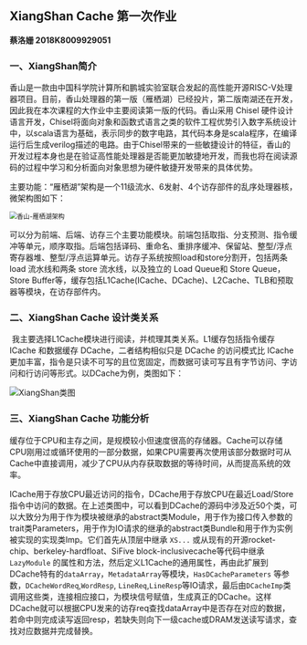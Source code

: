 ## XiangShan Cache  第一次作业

**蔡洛姗 2018K8009929051**

### 一、XiangShan简介

​	香山是一款由中国科学院计算所和鹏城实验室联合发起的高性能开源RISC-V处理器项目。目前，香山处理器的第一版（雁栖湖）已经投片，第二版南湖还在开发，因此我在本次课程的大作业中主要阅读第一版的代码。香山采用 Chisel 硬件设计语言开发，Chisel将面向对象和函数式语言之类的软件工程优势引入数字系统设计中，以scala语言为基础，表示同步的数字电路，其代码本身是scala程序，在编译运行后生成verilog描述的电路。由于Chisel带来的一些敏捷设计的特征，香山的开发过程本身也是在验证高性能处理器是否能更加敏捷地开发，而我也将在阅读源码的过程中学习和分析面向对象思想为硬件敏捷开发带来的具体优势。

​	主要功能：“雁栖湖”架构是一个11级流水、6发射、4个访存部件的乱序处理器核，微架构图如下：

<img src="D:\学习\大四上\面向对象\XiangShan\香山-雁栖湖架构.jpg" alt="香山-雁栖湖架构" style="zoom:80%;" />

可以分为前端、后端、访存三个主要功能模块。前端包括取指、分支预测、指令缓冲等单元，顺序取指。后端包括译码、重命名、重排序缓冲、保留站、整型/浮点寄存器堆、整型/浮点运算单元。访存子系统按照load和store分割开，包括两条 load 流水线和两条 store 流水线，以及独立的 Load Queue和 Store  Queue，Store Buffer等，缓存包括L1Cache(ICache、DCache)、L2Cache、TLB和预取器等模块，在访存部件内。

### 二、XiangShan Cache 设计类关系

​	我主要选择L1Cache模块进行阅读，并梳理其类关系。L1缓存包括指令缓存 ICache 和数据缓存 DCache，二者结构相似只是 DCache 的访问模式比 ICache 更加丰富，指令是只读不可写的且位宽固定，而数据可读可写且有字节访问、字访问和行访问等形式。以DCache为例，类图如下：

![XiangShan类图](D:\学习\大四上\面向对象\大作业\XiangShan类图.jpg)

### 三、XiangShan Cache 功能分析

​	缓存位于CPU和主存之间，是规模较小但速度很高的存储器。Cache可以存储CPU刚用过或循环使用的一部分数据，如果CPU需要再次使用该部分数据时可从Cache中直接调用，减少了CPU从内存获取数据的等待时间，从而提高系统的效率。

​	ICache用于存放CPU最近访问的指令，DCache用于存放CPU在最近Load/Store指令中访问的数据。在上述类图中，可以看到DCache的源码中涉及近50个类，可以大致分为用于作为模块被继承的abstract类Module，用于作为接口传入参数的trait类Parameters，用于作为IO请求的继承的abstract类Bundle和用于作为实例被实现的实现类Imp。它们首先从顶层中继承 `XS...` 或从现有的开源rocket-chip、berkeley-hardfloat、SiFive block-inclusivecache等代码中继承`LazyModule` 的属性和方法，然后定义L1Cache的通用属性，再由此扩展到DCache特有的`dataArray`，`MetadataArray`等模块，`HasDCacheParameters` 等参数，`DCacheWordReq`,`WordResp`, `LineReq`,`LineResp`等IO请求，最后由`DCacheImp`类调用这些类，连接相应接口，为模块信号赋值，生成真正的DCache。这样DCache就可以根据CPU发来的访存req查找dataArray中是否存在对应的数据，若命中则完成读写返回resp，若缺失则向下一级cache或DRAM发送读写请求，查找对应数据并完成替换。